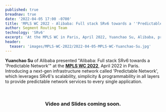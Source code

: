 ```yaml
---
published: true
breadnav: true
date: '2022-04-05 17:00 -0700'
title: 'MPLS WC 2022 - Alibaba: Full stack SRv6 towards a ''Predictable Network'''
author: Segment Routing Team
technology: 'SRv6'
excerpt: 'At the MPLS WC in Paris, April 2022, Yuanchao Su, Alibaba, presented "Alibaba: Full stack SRv6 towards a ''Predictable Network''". Introducing a next-gen infrastructure network called "Predictable Network".'
header:
  teaser: 'images/MPLS-WC-2022/2022-04-05-MPLS-WC-Yuanchao-Su.jpg'
---
```

**Yuanchao Su** of Alibaba presented "Alibaba: Full stack SRv6 towards a 'Predictable Network'" at the [**MPLS WC 2022**](<https://www.uppersideconferences.com/mpls-sdn-nfv/mplswc_2022_agenda_day_1.html>), April 2022 in Paris.
Introducing a next-gen infrastructure network called 'Predictable Network', which leverages SRv6's scalability, simplicity & programmability in all layers to provide predictable network services to every single application.

<br />
<h3 style="text-align: center">Video and Slides coming soon.</h3>

